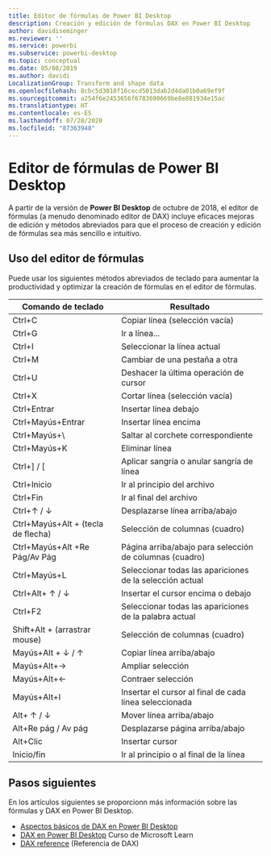 ```yaml
---
title: Editor de fórmulas de Power BI Desktop
description: Creación y edición de fórmulas DAX en Power BI Desktop
author: davidiseminger
ms.reviewer: ''
ms.service: powerbi
ms.subservice: powerbi-desktop
ms.topic: conceptual
ms.date: 05/08/2019
ms.author: davidi
LocalizationGroup: Transform and shape data
ms.openlocfilehash: 8cbc5d3018f16cecd5013dab2d4da01b0a69ef9f
ms.sourcegitcommit: a254f6e2453656f6783690669be8e881934e15ac
ms.translationtype: HT
ms.contentlocale: es-ES
ms.lasthandoff: 07/28/2020
ms.locfileid: "87363948"
---
```

# <a name="formula-editor-in-power-bi-desktop"></a>Editor de fórmulas de Power BI Desktop

A partir de la versión de **Power BI Desktop** de octubre de 2018, el editor de fórmulas (a menudo denominado editor de DAX) incluye eficaces mejoras de edición y métodos abreviados para que el proceso de creación y edición de fórmulas sea más sencillo e intuitivo. 

## <a name="using-the-formula-editor"></a>Uso del editor de fórmulas

Puede usar los siguientes métodos abreviados de teclado para aumentar la productividad y optimizar la creación de fórmulas en el editor de fórmulas.


|Comando de teclado  |Resultado  |
|---------|---------|
|Ctrl+C  | Copiar línea (selección vacía) |
|Ctrl+G  |Ir a línea... |
|Ctrl+I  |Seleccionar la línea actual  |
|Ctrl+M  |Cambiar de una pestaña a otra |
|Ctrl+U  |Deshacer la última operación de cursor  |
|Ctrl+X   | Cortar línea (selección vacía) |
|Ctrl+Entrar  |Insertar línea debajo  |
|Ctrl+Mayús+Entrar  |Insertar línea encima  |
|Ctrl+Mayús+\  |Saltar al corchete correspondiente  |
|Ctrl+Mayús+K  |Eliminar línea  |
|Ctrl+] / [  |Aplicar sangría o anular sangría de línea  |
|Ctrl+Inicio  |Ir al principio del archivo  |
|Ctrl+Fin  |Ir al final del archivo  |
|Ctrl+↑ / ↓   |Desplazarse línea arriba/abajo  |
|Ctrl+Mayús+Alt + (tecla de flecha)  |Selección de columnas (cuadro)  |
|Ctrl+Mayús+Alt +Re Pág/Av Pág  |Página arriba/abajo para selección de columnas (cuadro) |
|Ctrl+Mayús+L  |Seleccionar todas las apariciones de la selección actual |
|Ctrl+Alt+ ↑ / ↓  |Insertar el cursor encima o debajo  |
|Ctrl+F2  |Seleccionar todas las apariciones de la palabra actual | 
|Shift+Alt + (arrastrar mouse) |Selección de columnas (cuadro)  |
|Mayús+Alt + ↓ / ↑  |Copiar línea arriba/abajo  |
|Mayús+Alt+→  |Ampliar selección  |
|Mayús+Alt+←  |Contraer selección |
|Mayús+Alt+I  |Insertar el cursor al final de cada línea seleccionada |
|Alt+ ↑ / ↓  | Mover línea arriba/abajo |
|Alt+Re pág / Av pág  |Desplazarse página arriba/abajo  |
|Alt+Clic  |Insertar cursor  |
|Inicio/fin  |Ir al principio o al final de la línea  |

## <a name="next-steps"></a>Pasos siguientes

En los artículos siguientes se proporcionn más información sobre las fórmulas y DAX en Power BI Desktop.

* [Aspectos básicos de DAX en Power BI Desktop](desktop-quickstart-learn-dax-basics.md)
* [DAX en Power BI Desktop](https://docs.microsoft.com/learn/paths/dax-power-bi/) Curso de Microsoft Learn
* [DAX reference](/dax/) (Referencia de DAX)
